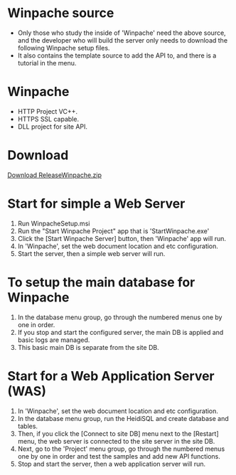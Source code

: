 # Winpache source
* Only those who study the inside of 'Winpache' need the above source, and the developer who will build the server only needs to download the following Winpache setup files. 
* It also contains the template source to add the API to, and there is a tutorial in the menu.

# Winpache
* HTTP Project VC++.
* HTTPS SSL capable.
* DLL project for site API.

# Download
[Download ReleaseWinpache.zip](https://www.dropbox.com/sh/ch86hzxfhbgl7fs/AABdYPPYMteR5SpTsgMEbUeJa?dl=1)


# Start for simple a Web Server
1. Run WinpacheSetup.msi
2. Run the "Start Winpache Project" app that is 'StartWinpache.exe'
3. Click the [Start Winpache Server] button, then 'Winpache' app will run.
4. In 'Winpache', set the web document location and etc configuration.
5. Start the server, then a simple web server will run.

# To setup the main database for Winpache
1. In the database menu group, go through the numbered menus one by one in order.
2. If you stop and start the configured server, the main DB is applied and basic logs are managed.
3. This basic main DB is separate from the site DB.

# Start for a Web Application Server (WAS)
1. In 'Winpache', set the web document location and etc configuration.
2. In the database menu group, run the HeidiSQL and create database and tables.
3. Then, if you click the [Connect to site DB] menu next to the [Restart] menu, the web server is connected to the site server in the site DB.
4. Next, go to the 'Project' menu group, go through the numbered menus one by one in order and test the samples and add new API functions.
5. Stop and start the server, then a web application server will run.
